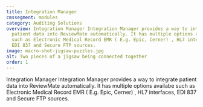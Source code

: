 ```yaml
---
title: Integration Manager
cmssegment: modules
category: Auditing Solutions
overview: Integration Manager Integration Manager provides a way to integrate
  patient data into ReviewMate automatically. It has multiple options availabe
  such as Electronic Medical Record EMR ( E.g. Epic, Cerner) , HL7 interfaces,
  EDI 837 and Secure FTP sources.
image: macro-shot-jigsaw-puzzles.jpg
alt: Two pieces of a jigsaw being connected together
order: 1
---
```

Integration Manager Integration Manager provides a way to integrate patient data into ReviewMate automatically. It has multiple options availabe such as Electronic Medical Record EMR ( E.g. Epic, Cerner) , HL7 interfaces, EDI 837 and Secure FTP sources.
